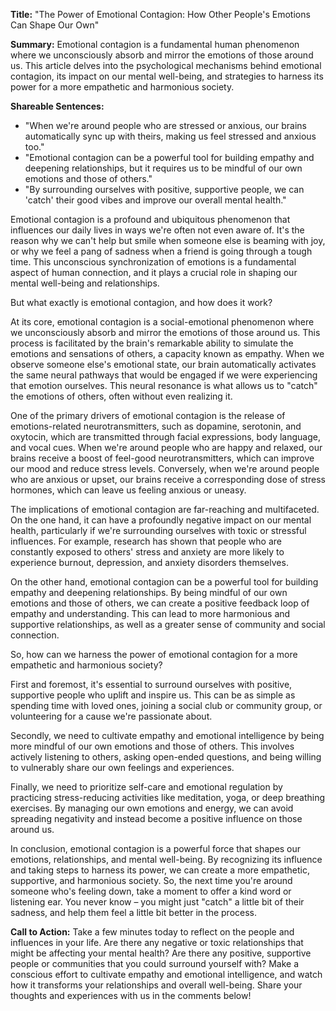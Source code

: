 **Title:** "The Power of Emotional Contagion: How Other People's Emotions Can Shape Our Own"

**Summary:** Emotional contagion is a fundamental human phenomenon where we unconsciously absorb and mirror the emotions of those around us. This article delves into the psychological mechanisms behind emotional contagion, its impact on our mental well-being, and strategies to harness its power for a more empathetic and harmonious society.

**Shareable Sentences:**

* "When we're around people who are stressed or anxious, our brains automatically sync up with theirs, making us feel stressed and anxious too."
* "Emotional contagion can be a powerful tool for building empathy and deepening relationships, but it requires us to be mindful of our own emotions and those of others."
* "By surrounding ourselves with positive, supportive people, we can 'catch' their good vibes and improve our overall mental health."

Emotional contagion is a profound and ubiquitous phenomenon that influences our daily lives in ways we're often not even aware of. It's the reason why we can't help but smile when someone else is beaming with joy, or why we feel a pang of sadness when a friend is going through a tough time. This unconscious synchronization of emotions is a fundamental aspect of human connection, and it plays a crucial role in shaping our mental well-being and relationships.

But what exactly is emotional contagion, and how does it work?

At its core, emotional contagion is a social-emotional phenomenon where we unconsciously absorb and mirror the emotions of those around us. This process is facilitated by the brain's remarkable ability to simulate the emotions and sensations of others, a capacity known as empathy. When we observe someone else's emotional state, our brain automatically activates the same neural pathways that would be engaged if we were experiencing that emotion ourselves. This neural resonance is what allows us to "catch" the emotions of others, often without even realizing it.

One of the primary drivers of emotional contagion is the release of emotions-related neurotransmitters, such as dopamine, serotonin, and oxytocin, which are transmitted through facial expressions, body language, and vocal cues. When we're around people who are happy and relaxed, our brains receive a boost of feel-good neurotransmitters, which can improve our mood and reduce stress levels. Conversely, when we're around people who are anxious or upset, our brains receive a corresponding dose of stress hormones, which can leave us feeling anxious or uneasy.

The implications of emotional contagion are far-reaching and multifaceted. On the one hand, it can have a profoundly negative impact on our mental health, particularly if we're surrounding ourselves with toxic or stressful influences. For example, research has shown that people who are constantly exposed to others' stress and anxiety are more likely to experience burnout, depression, and anxiety disorders themselves.

On the other hand, emotional contagion can be a powerful tool for building empathy and deepening relationships. By being mindful of our own emotions and those of others, we can create a positive feedback loop of empathy and understanding. This can lead to more harmonious and supportive relationships, as well as a greater sense of community and social connection.

So, how can we harness the power of emotional contagion for a more empathetic and harmonious society?

First and foremost, it's essential to surround ourselves with positive, supportive people who uplift and inspire us. This can be as simple as spending time with loved ones, joining a social club or community group, or volunteering for a cause we're passionate about.

Secondly, we need to cultivate empathy and emotional intelligence by being more mindful of our own emotions and those of others. This involves actively listening to others, asking open-ended questions, and being willing to vulnerably share our own feelings and experiences.

Finally, we need to prioritize self-care and emotional regulation by practicing stress-reducing activities like meditation, yoga, or deep breathing exercises. By managing our own emotions and energy, we can avoid spreading negativity and instead become a positive influence on those around us.

In conclusion, emotional contagion is a powerful force that shapes our emotions, relationships, and mental well-being. By recognizing its influence and taking steps to harness its power, we can create a more empathetic, supportive, and harmonious society. So, the next time you're around someone who's feeling down, take a moment to offer a kind word or listening ear. You never know – you might just "catch" a little bit of their sadness, and help them feel a little bit better in the process.

**Call to Action:** Take a few minutes today to reflect on the people and influences in your life. Are there any negative or toxic relationships that might be affecting your mental health? Are there any positive, supportive people or communities that you could surround yourself with? Make a conscious effort to cultivate empathy and emotional intelligence, and watch how it transforms your relationships and overall well-being. Share your thoughts and experiences with us in the comments below!